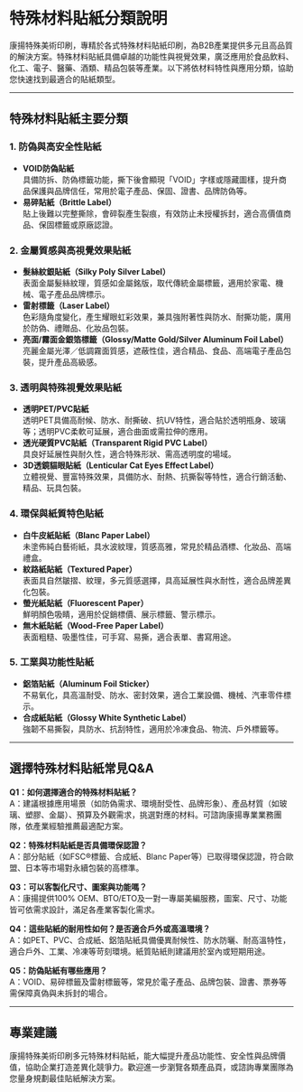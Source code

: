 # 特殊材料貼紙分類說明

康揚特殊美術印刷，專精於各式特殊材料貼紙印刷，為B2B產業提供多元且高品質的解決方案。特殊材料貼紙具備卓越的功能性與視覺效果，廣泛應用於食品飲料、化工、電子、醫藥、酒類、精品包裝等產業。以下將依材料特性與應用分類，協助您快速找到最適合的貼紙類型。

---

## 特殊材料貼紙主要分類

### 1. 防偽與高安全性貼紙
- **VOID防偽貼紙**  
  具備防拆、防偽標籤功能，撕下後會顯現「VOID」字樣或隱藏圖樣，提升商品保護與品牌信任，常用於電子產品、保固、證書、品牌防偽等。
- **易碎貼紙（Brittle Label）**  
  貼上後難以完整撕除，會碎裂產生裂痕，有效防止未授權拆封，適合高價值商品、保固標籤或原廠認證。

### 2. 金屬質感與高視覺效果貼紙
- **髮絲紋銀貼紙（Silky Poly Silver Label）**  
  表面金屬髮絲紋理，質感如金屬銘版，取代傳統金屬標籤，適用於家電、機械、電子產品品牌標示。
- **雷射標籤（Laser Label）**  
  色彩隨角度變化，產生耀眼虹彩效果，兼具強附著性與防水、耐撕功能，廣用於防偽、禮贈品、化妝品包裝。
- **亮面/霧面金銀箔標籤（Glossy/Matte Gold/Silver Aluminum Foil Label）**  
  亮麗金屬光澤／低調霧面質感，遮蔽性佳，適合精品、食品、高端電子產品包裝，提升產品高級感。

### 3. 透明與特殊視覺效果貼紙
- **透明PET/PVC貼紙**  
  透明PET具備高耐候、防水、耐撕破、抗UV特性，適合貼於透明瓶身、玻璃等；透明PVC柔軟可延展，適合曲面或需拉伸的應用。
- **透光硬質PVC貼紙（Transparent Rigid PVC Label）**  
  具良好延展性與耐久性，適合特殊形狀、需高透明度的場域。
- **3D透鏡貓眼貼紙（Lenticular Cat Eyes Effect Label）**  
  立體視覺、豐富特殊效果，具備防水、耐熱、抗撕裂等特性，適合行銷活動、精品、玩具包裝。

### 4. 環保與紙質特色貼紙
- **白牛皮紙貼紙（Blanc Paper Label）**  
  未塗佈純白藝術紙，具水波紋理，質感高雅，常見於精品酒標、化妝品、高端禮盒。
- **紋路紙貼紙（Textured Paper）**  
  表面具自然皺摺、紋理，多元質感選擇，具高延展性與水耐性，適合品牌差異化包裝。
- **螢光紙貼紙（Fluorescent Paper）**  
  鮮明顏色吸睛，適用於促銷標價、展示標籤、警示標示。
- **無木紙貼紙（Wood-Free Paper Label）**  
  表面粗糙、吸墨性佳，可手寫、易撕，適合表單、書寫用途。

### 5. 工業與功能性貼紙
- **鋁箔貼紙（Aluminum Foil Sticker）**  
  不易氧化，具高溫耐受、防水、密封效果，適合工業設備、機械、汽車零件標示。
- **合成紙貼紙（Glossy White Synthetic Label）**  
  強韌不易撕裂，具防水、抗刮特性，適用於冷凍食品、物流、戶外標籤等。

---

## 選擇特殊材料貼紙常見Q&A

**Q1：如何選擇適合的特殊材料貼紙？**  
A：建議根據應用場景（如防偽需求、環境耐受性、品牌形象）、產品材質（如玻璃、塑膠、金屬）、預算及外觀需求，挑選對應的材料。可諮詢康揚專業業務團隊，依產業經驗推薦最適配方案。

**Q2：特殊材料貼紙是否具備環保認證？**  
A：部分貼紙（如FSC®標籤、合成紙、Blanc Paper等）已取得環保認證，符合歐盟、日本等市場對永續包裝的高標準。

**Q3：可以客製化尺寸、圖案與功能嗎？**  
A：康揚提供100% OEM、BTO/ETO及一對一專屬美編服務，圖案、尺寸、功能皆可依需求設計，滿足各產業客製化需求。

**Q4：這些貼紙的耐用性如何？是否適合戶外或高溫環境？**  
A：如PET、PVC、合成紙、鋁箔貼紙具備優異耐候性、防水防曬、耐高溫特性，適合戶外、工業、冷凍等苛刻環境。紙質貼紙則建議用於室內或短期用途。

**Q5：防偽貼紙有哪些應用？**  
A：VOID、易碎標籤及雷射標籤等，常見於電子產品、品牌包裝、證書、票券等需保障真偽與未拆封的場合。

---

## 專業建議

康揚特殊美術印刷多元特殊材料貼紙，能大幅提升產品功能性、安全性與品牌價值，協助企業打造差異化競爭力。歡迎進一步瀏覽各類產品頁，或諮詢專業團隊為您量身規劃最佳貼紙解決方案。